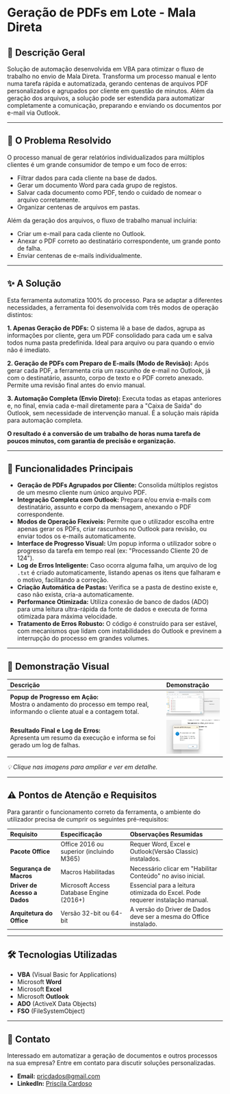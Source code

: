 # Geração de PDFs em Lote - Mala Direta

## 📜 Descrição Geral
Solução de automação desenvolvida em VBA para otimizar o fluxo de trabalho no envio de Mala Direta. Transforma um processo manual e lento numa tarefa rápida e automatizada, gerando centenas de arquivos PDF personalizados e agrupados por cliente em questão de minutos. Além da geração dos arquivos, a solução pode ser estendida para automatizar completamente a comunicação, preparando e enviando os documentos por e-mail via Outlook.

---

## 🎯 O Problema Resolvido
O processo manual de gerar relatórios individualizados para múltiplos clientes é um grande consumidor de tempo e um foco de erros:
- Filtrar dados para cada cliente na base de dados.
- Gerar um documento Word para cada grupo de registos.
- Salvar cada documento como PDF, tendo o cuidado de nomear o arquivo corretamente.
- Organizar centenas de arquivos em pastas.

Além da geração dos arquivos, o fluxo de trabalho manual incluiria:
- Criar um e-mail para cada cliente no Outlook.
- Anexar o PDF correto ao destinatário correspondente, um grande ponto de falha.
- Enviar centenas de e-mails individualmente.

---

## ✨ A Solução
Esta ferramenta automatiza 100% do processo. Para se adaptar a diferentes necessidades, a ferramenta foi desenvolvida com três modos de operação distintos:

**1. Apenas Geração de PDFs:** O sistema lê a base de dados, agrupa as informações por cliente, gera um PDF consolidado para cada um e salva todos numa pasta predefinida. Ideal para arquivo ou para quando o envio não é imediato.

**2. Geração de PDFs com Preparo de E-mails (Modo de Revisão):** Após gerar cada PDF, a ferramenta cria um rascunho de e-mail no Outlook, já com o destinatário, assunto, corpo de texto e o PDF correto anexado. Permite uma revisão final antes do envio manual.

**3. Automação Completa (Envio Direto):** Executa todas as etapas anteriores e, no final, envia cada e-mail diretamente para a "Caixa de Saída" do Outlook, sem necessidade de intervenção manual. É a solução mais rápida para automação completa.

**O resultado é a conversão de um trabalho de horas numa tarefa de poucos minutos, com garantia de precisão e organização.**

---

## 🚀 Funcionalidades Principais
- **Geração de PDFs Agrupados por Cliente:** Consolida múltiplos registos de um mesmo cliente num único arquivo PDF.
- **Integração Completa com Outlook:** Prepara e/ou envia e-mails com destinatário, assunto e corpo da mensagem, anexando o PDF correspondente.
- **Modos de Operação Flexíveis:** Permite que o utilizador escolha entre apenas gerar os PDFs, criar rascunhos no Outlook para revisão, ou enviar todos os e-mails automaticamente.
- **Interface de Progresso Visual:** Um popup informa o utilizador sobre o progresso da tarefa em tempo real (ex: "Processando Cliente 20 de 124").
- **Log de Erros Inteligente:** Caso ocorra alguma falha, um arquivo de log `.txt` é criado automaticamente, listando apenas os itens que falharam e o motivo, facilitando a correção.
- **Criação Automática de Pastas:** Verifica se a pasta de destino existe e, caso não exista, cria-a automaticamente.
- **Performance Otimizada:** Utiliza conexão de banco de dados (ADO) para uma leitura ultra-rápida da fonte de dados e executa de forma otimizada para máxima velocidade.
- **Tratamento de Erros Robusto:** O código é construído para ser estável, com mecanismos que lidam com instabilidades do Outlook e previnem a interrupção do processo em grandes volumes.

---

## 📸 Demonstração Visual

| Descrição | Demonstração |
| :--- | :--- |
| **Popup de Progresso em Ação:** <br> Mostra o andamento do processo em tempo real, informando o cliente atual e a contagem total. | <a href="https://raw.githubusercontent.com/pricmendes/VBA/refs/heads/word/assets/rodando.jpg"><img src="https://raw.githubusercontent.com/pricmendes/VBA/refs/heads/word/assets/rodando.jpg" width="150"></a> |
| **Resultado Final e Log de Erros:** <br> Apresenta um resumo da execução e informa se foi gerado um log de falhas. | <a href="https://raw.githubusercontent.com/pricmendes/VBA/refs/heads/word/assets/finalizado.jpg"><img src="https://raw.githubusercontent.com/pricmendes/VBA/refs/heads/word/assets/finalizado.jpg" width="150"></a> |

*💡 Clique nas imagens para ampliar e ver em detalhe.*


---

## ⚠️ Pontos de Atenção e Requisitos
Para garantir o funcionamento correto da ferramenta, o ambiente do utilizador precisa de cumprir os seguintes pré-requisitos:

| Requisito | Especificação | Observações Resumidas |
| :--- | :--- | :--- |
| **Pacote Office** | Office 2016 ou superior (incluindo M365) | Requer Word, Excel e Outlook(Versão Classic) instalados. |
| **Segurança de Macros**| Macros Habilitadas | Necessário clicar em "Habilitar Conteúdo" no aviso inicial. |
| **Driver de Acesso a Dados** | Microsoft Access Database Engine (2016+) | Essencial para a leitura otimizada do Excel. Pode requerer instalação manual. |
| **Arquitetura do Office** | Versão 32-bit ou 64-bit | A versão do Driver de Dados deve ser a mesma do Office instalado. |

---

## 🛠️ Tecnologias Utilizadas
- **VBA** (Visual Basic for Applications)
- Microsoft **Word**
- Microsoft **Excel**
- Microsoft **Outlook**
- **ADO** (ActiveX Data Objects)
- **FSO** (FileSystemObject)

---

## 💼 Contato
Interessado em automatizar a geração de documentos e outros processos na sua empresa? Entre em contato para discutir soluções personalizadas.

- **Email:** pricdados@gmail.com
- **LinkedIn:** [Priscila Cardoso](https://www.linkedin.com/in/priscila-mendes-sp/)
